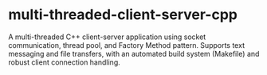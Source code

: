 # multi-threaded-client-server-cpp
A multi-threaded C++ client-server application using socket communication, thread pool, and Factory Method pattern. Supports text messaging and file transfers, with an automated build system (Makefile) and robust client connection handling.
